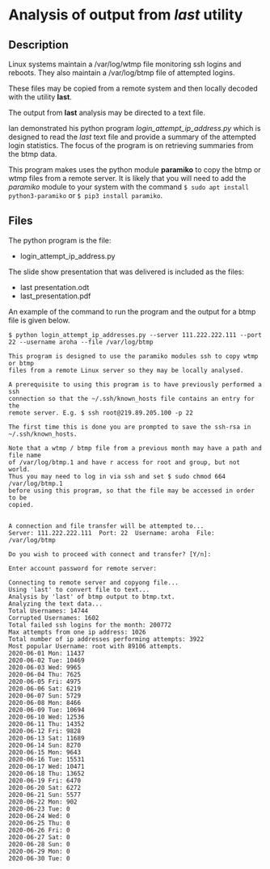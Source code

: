 # Analysis of output from *last* utility

## Description

Linux systems maintain a /var/log/wtmp file monitoring ssh logins and reboots. They also maintain a 
/var/log/btmp file of attempted logins.

These files may be copied from a remote system and then locally decoded with the utility **last**.

The output from **last** analysis may be directed to a text file.

Ian demonstrated his python program *login_attempt_ip_address.py* which is designed to read the *last* 
text file and provide a summary of the attempted login statistics. The focus of the program is on retrieving
summaries from the btmp data. 

This program makes uses the python module **paramiko** to copy the btmp or wtmp files from a remote server. 
It is likely that you will need to add the *paramiko* module to your system with the command 
`$ sudo apt install python3-paramiko` or `$ pip3 install paramiko`.

## Files

The python program is the file:

* login_attempt_ip_address.py

The slide show presentation that was delivered is included as the files:

* last presentation.odt
* last_presentation.pdf

An example of the command to run the program and the output for a btmp file is given below.

```
$ python login_attempt_ip_addresses.py --server 111.222.222.111 --port 22 --username aroha --file /var/log/btmp

This program is designed to use the paramiko modules ssh to copy wtmp or btmp 
files from a remote Linux server so they may be locally analysed.

A prerequisite to using this program is to have previously performed a ssh
connection so that the ~/.ssh/known_hosts file contains an entry for the
remote server. E.g. $ ssh root@219.89.205.100 -p 22 

The first time this is done you are prompted to save the ssh-rsa in 
~/.ssh/known_hosts.  

Note that a wtmp / btmp file from a previous month may have a path and file name
of /var/log/btmp.1 and have r access for root and group, but not world.
Thus you may need to log in via ssh and set $ sudo chmod 664 /var/log/btmp.1
before using this program, so that the file may be accessed in order to be 
copied.


A connection and file transfer will be attempted to...
Server: 111.222.222.111  Port: 22  Username: aroha  File: /var/log/btmp

Do you wish to proceed with connect and transfer? [Y/n]: 

Enter account password for remote server: 

Connecting to remote server and copyong file...
Using 'last' to convert file to text...
Analysis by 'last' of btmp output to btmp.txt.
Analyzing the text data...
Total Usernames: 14744
Corrupted Usernames: 1602
Total failed ssh logins for the month: 200772
Max attempts from one ip address: 1026
Total number of ip addresses performing attempts: 3922
Most popular Username: root with 89106 attempts.
2020-06-01 Mon: 11437
2020-06-02 Tue: 10469
2020-06-03 Wed: 9965
2020-06-04 Thu: 7625
2020-06-05 Fri: 4975
2020-06-06 Sat: 6219
2020-06-07 Sun: 5729
2020-06-08 Mon: 8466
2020-06-09 Tue: 10694
2020-06-10 Wed: 12536
2020-06-11 Thu: 14352
2020-06-12 Fri: 9828
2020-06-13 Sat: 11689
2020-06-14 Sun: 8270
2020-06-15 Mon: 9643
2020-06-16 Tue: 15531
2020-06-17 Wed: 10471
2020-06-18 Thu: 13652
2020-06-19 Fri: 6470
2020-06-20 Sat: 6272
2020-06-21 Sun: 5577
2020-06-22 Mon: 902
2020-06-23 Tue: 0
2020-06-24 Wed: 0
2020-06-25 Thu: 0
2020-06-26 Fri: 0
2020-06-27 Sat: 0
2020-06-28 Sun: 0
2020-06-29 Mon: 0
2020-06-30 Tue: 0

```
